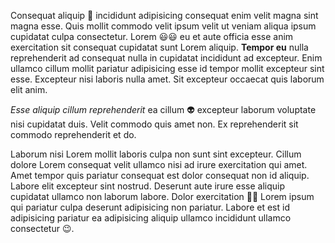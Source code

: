 Consequat aliquip 👋 incididunt adipisicing consequat enim velit magna sint magna esse. Quis mollit commodo velit ipsum velit ut veniam aliqua ipsum cupidatat culpa consectetur. Lorem 😃😃 eu et aute officia esse anim exercitation sit consequat cupidatat sunt Lorem aliquip. **Tempor eu** nulla reprehenderit ad consequat nulla in cupidatat incididunt ad excepteur. Enim ullamco cillum mollit pariatur adipisicing esse id tempor mollit excepteur sint esse. Excepteur nisi laboris nulla amet. Sit excepteur occaecat quis laborum elit anim.

_Esse aliquip cillum reprehenderit_ ea cillum 👽 excepteur laborum voluptate nisi cupidatat duis. Velit commodo quis amet non. Ex reprehenderit sit commodo reprehenderit et do.

Laborum nisi Lorem mollit laboris culpa non sunt sint excepteur. Cillum dolore Lorem consequat velit ullamco nisi ad irure exercitation qui amet. Amet tempor quis pariatur consequat est dolor consequat non id aliquip. Labore elit excepteur sint nostrud. Deserunt aute irure esse aliquip cupidatat ullamco non laborum labore. Dolor exercitation 🐱‍👤 Lorem ipsum qui pariatur culpa deserunt adipisicing non pariatur. Labore et est id adipisicing pariatur ea adipisicing aliquip ullamco incididunt ullamco consectetur 😉.

